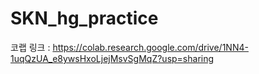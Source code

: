 # SKN_hg_practice
코랩 링크 : https://colab.research.google.com/drive/1NN4-1uqQzUA_e8ywsHxoLjejMsvSgMqZ?usp=sharing
